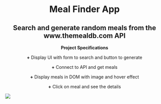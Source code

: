 <h1></h1>
<h1 align="center"><strong>Meal Finder App</strong></h1>

<h2 align="center">Search and generate random meals from the www.themealdb.com API</h2>

<p align="center"><b>Project Specifications</b></p>

<p align="center"><b>+</b> Display UI with form to search and button to generate</p>
<p align="center"><b>+</b> Connect to API and get meals</p>
<p align="center"><b>+</b> Display meals in DOM with image and hover effect</p>
<p align="center"><b>+</b> Click on meal and see the details</p>
<p align="center><b>+</b> Click on generate button and fetch & display a random meal</p>

<p align="center">
  <img src="https://github.com/eslessons/20-projects-with-vanilla-javascript/blob/master/09%20Meal%20Finder%20%20Fetch%20%20MealDB%20API/images/Screenshot_Meal_Finder.png?raw=true">
</p>
